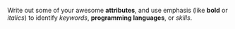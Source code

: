 Write out some of your awesome __attributes__, and use emphasis (like **bold** or *italics*) to identify *keywords*, **programming languages**, or *skills*. 

